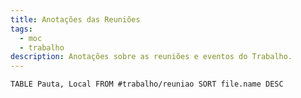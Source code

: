 ```yaml
---
title: Anotações das Reuniões
tags:
  - moc
  - trabalho
description: Anotações sobre as reuniões e eventos do Trabalho.
---
```


```dataview
TABLE Pauta, Local FROM #trabalho/reuniao SORT file.name DESC
```

